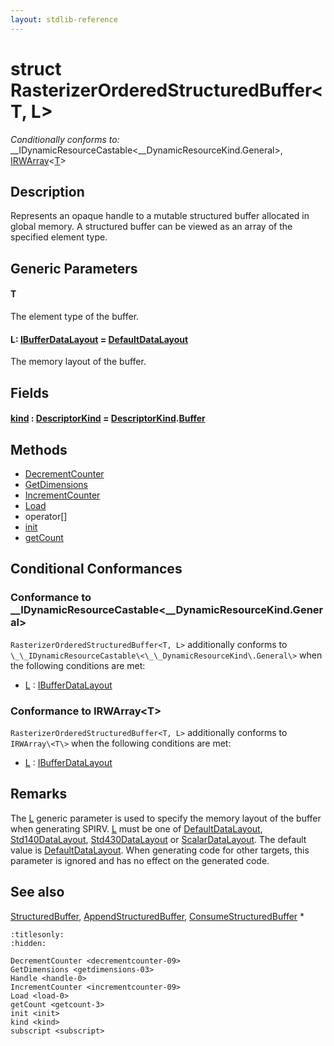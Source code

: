 ```yaml
---
layout: stdlib-reference
---
```


# struct RasterizerOrderedStructuredBuffer\<T, L\>

*Conditionally conforms to:* \_\_IDynamicResourceCastable\<\_\_DynamicResourceKind\.General\>, [IRWArray](../interfaces/irwarray-0123/index.html)\<[T](../interfaces/irwarray-0123/index.html#typeparam-T)\>

## Description

Represents an opaque handle to a mutable structured buffer allocated in global memory.
A structured buffer can be viewed as an array of the specified element type.

## Generic Parameters

####  <a id="typeparam-T"></a>T
The element type of the buffer.

####  <a id="typeparam-L"></a>L: [IBufferDataLayout](../interfaces/ibufferdatalayout-017b/index.html) = [DefaultDataLayout](../types/defaultdatalayout-07b/index.html)
The memory layout of the buffer.


## Fields

####  <a id="decl-kind"></a>[kind](.html) : [DescriptorKind](../types/descriptorkind-0a/index.html) = [DescriptorKind](../types/descriptorkind-0a/index.html)\.[Buffer](../types/descriptorkind-0a/index.html#decl-Buffer)

## Methods

* [DecrementCounter](../decrementcounter-09.html)
* [GetDimensions](../getdimensions-03.html)
* [IncrementCounter](../incrementcounter-09.html)
* [Load](../load-0.html)
* operator\[\]
* [init](../init.html)
* [getCount](../getcount-3.html)

## Conditional Conformances

### Conformance to \_\_IDynamicResourceCastable\<\_\_DynamicResourceKind\.General\>
`RasterizerOrderedStructuredBuffer<T, L>` additionally conforms to `\_\_IDynamicResourceCastable\<\_\_DynamicResourceKind\.General\>` when the following conditions are met:

  * [L](index.html#typeparam-L) : [IBufferDataLayout](../interfaces/ibufferdatalayout-017b/index.html)
### Conformance to IRWArray\<T\>
`RasterizerOrderedStructuredBuffer<T, L>` additionally conforms to `IRWArray\<T\>` when the following conditions are met:

  * [L](index.html#typeparam-L) : [IBufferDataLayout](../interfaces/ibufferdatalayout-017b/index.html)
## Remarks


The <span class='code'><a href="index.html#typeparam-L" class="code_type">L</a></span> generic parameter is used to specify the memory layout of the buffer when
generating SPIRV.
<span class='code'><a href="index.html#typeparam-L" class="code_type">L</a></span> must be one of <span class='code'><a href="../types/defaultdatalayout-07b/index.html" class="code_type">DefaultDataLayout</a></span>, <span class='code'><a href="../types/std140datalayout-06a/index.html" class="code_type">Std140DataLayout</a></span>, <span class='code'><a href="../types/std430datalayout-06a/index.html" class="code_type">Std430DataLayout</a></span> or <span class='code'><a href="../types/scalardatalayout-06a/index.html" class="code_type">ScalarDataLayout</a></span>.
The default value is <span class='code'><a href="../types/defaultdatalayout-07b/index.html" class="code_type">DefaultDataLayout</a></span>.
When generating code for other targets, this parameter is ignored and has no effect on the generated code.

## See also

<span class='code'><a href="../types/structuredbuffer-0a/index.html" class="code_type">StructuredBuffer</a></span>, <span class='code'><a href="../types/appendstructuredbuffer-06g/index.html" class="code_type">AppendStructuredBuffer</a></span>, <span class='code'><a href="../types/consumestructuredbuffer-07h/index.html" class="code_type">ConsumeStructuredBuffer</a></span>
*



```{toctree}
:titlesonly:
:hidden:

DecrementCounter <decrementcounter-09>
GetDimensions <getdimensions-03>
Handle <handle-0>
IncrementCounter <incrementcounter-09>
Load <load-0>
getCount <getcount-3>
init <init>
kind <kind>
subscript <subscript>
```
